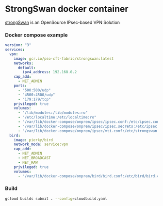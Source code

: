 
# StrongSwan docker container

[strongSwan](https://www.strongswan.org/) is an OpenSource IPsec-based VPN Solution

### Docker compose example
```yaml
version: "3"
services:
  vpn:
    image: gcr.io/pso-cft-fabric/strongswan:latest
    networks:
      default:
        ipv4_address: 192.168.0.2
    cap_add:
      - NET_ADMIN
    ports:
      - "500:500/udp"
      - "4500:4500/udp"
      - "179:179/tcp"
    privileged: true
    volumes:
      - "/lib/modules:/lib/modules:ro"
      - "/etc/localtime:/etc/localtime:ro"
      - "/var/lib/docker-compose/onprem/ipsec/ipsec.conf:/etc/ipsec.conf:ro"
      - "/var/lib/docker-compose/onprem/ipsec/ipsec.secrets:/etc/ipsec.secrets:ro"
      - "/var/lib/docker-compose/onprem/ipsec/vti.conf:/etc/strongswan.d/vti.conf:ro"
  bird:
    image: pierky/bird
    network_mode: service:vpn
    cap_add:
      - NET_ADMIN
      - NET_BROADCAST
      - NET_RAW
    privileged: true
    volumes:
      - "/var/lib/docker-compose/onprem/bird/bird.conf:/etc/bird/bird.conf:ro"

```

### Build
```bash
gcloud builds submit . --config=cloudbuild.yaml
```